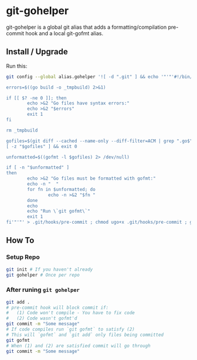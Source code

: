 git-gohelper
============

git-gohelper is a global git alias that adds a formatting/compilation pre-commit hook and a local git-gofmt alias.

## Install / Upgrade

Run this:

```bash
git config --global alias.gohelper '![ -d ".git" ] && echo '"'"'#!/bin/bash

errors=$((go build -o _tmpbuild) 2>&1)

if [[ $? -ne 0 ]]; then
        echo >&2 "Go files have syntax errors:"
        echo >&2 "$errors"
        exit 1
fi

rm _tmpbuild

gofiles=$(git diff --cached --name-only --diff-filter=ACM | grep ".go$")
[ -z "$gofiles" ] && exit 0

unformatted=$((gofmt -l $gofiles) 2> /dev/null)

if [ -n "$unformatted" ]
then
        echo >&2 "Go files must be formatted with gofmt:"
        echo -n "  "
        for fn in $unformatted; do
                echo -n >&2 "$fn "
        done
        echo
        echo "Run \`git gofmt\`"
        exit 1
fi'"'"' > .git/hooks/pre-commit ; chmod ugo+x .git/hooks/pre-commit ; git config alias.gofmt '"'"'!echo $(git diff --cached --name-only --diff-filter=ACM | grep ".go$") | xargs gofmt -w -l | xargs git add'"'"
```

## How To

### Setup Repo
```bash
git init # If you haven't already
git gohelper # Once per repo
```

### After runing `git gohelper`

```bash
git add .
# pre-commit hook will block commit if:
#   (1) Code won't compile - You have to fix code
#   (2) Code wasn't gofmt'd
git commit -m "Some message"
# If code compiles run `git gofmt` to satisfy (2)
# This will `gofmt` and `git add` only files being committed
git gofmt
# When (1) and (2) are satisfied commit will go through
git commit -m "Some message"
```
